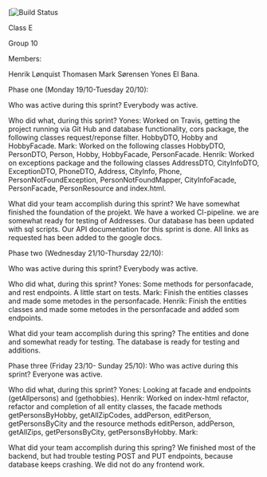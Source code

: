 [![Build Status](https://travis-ci.com/github/Youneselb/CA2)

Class E

Group 10 

Members: 

Henrik Lønquist Thomasen 
Mark Sørensen
Yones El Bana.

Phase one (Monday 19/10-Tuesday 20/10): 

Who was active during this sprint? 
Everybody was active.

Who did what, during this sprint?
Yones: Worked on Travis, getting the project running via Git Hub and database functionality, cors package, the following classes request/reponse filter. HobbyDTO, Hobby and HobbyFacade.
Mark: Worked on the following classes HobbyDTO, PersonDTO, Person, Hobby, HobbyFacade, PersonFacade. 
Henrik: Worked on exceptions package and the following classes AddressDTO, CityInfoDTO, ExceptionDTO, PhoneDTO, Address, CityInfo, Phone, PersonNotFoundException, PersonNotFoundMapper, CityInfoFacade, PersonFacade, PersonResource and index.html.

What did your team accomplish during this sprint?
We have somewhat finished the foundation of the projekt. We have a worked CI-pipeline. we are somewhat ready for testing of Addresses. 
Our database has been updated with sql scripts. Our API documentation for this sprint is done. All links as requested has been added to the google docs.

Phase two (Wednesday 21/10-Thursday 22/10):

Who was active during this sprint?
Everybody was active.

Who did what, during this sprint?
Yones: Some methods for personfacade, and rest endpoints. A little start on tests.
Mark: Finish the entities classes and made some metodes in the personfacade.
Henrik: Finish the entities classes and made some metodes in the personfacade and added som endpoints.

What did your team accomplish during this spring?
The entities and done and somewhat ready for testing. The database is ready for testing and additions.

Phase three (Friday 23/10- Sunday 25/10):
Who was active during this sprint?
Everyone was active.

Who did what, during this sprint?
Yones: Looking at facade and endpoints (getAllpersons) and (gethobbies).
Henrik: Worked on index-html refactor, refactor and completion of all entity classes, the facade methods getPersonsByHobby, getAllZipCodes, addPerson, editPerson, getPersonsByCity and the resource methods editPerson, addPerson, getAllZips, getPersonsByCity, getPersonsByHobby.
Mark:

What did your team accomplish during this spring?
We finished most of the backend, but had trouble testing POST and PUT endpoints, because database keeps crashing. We did not do any frontend work. 
